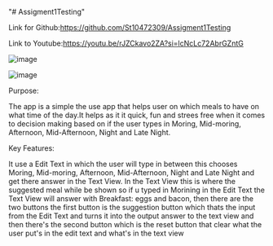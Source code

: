 "# Assigment1Testing"

Link for Github:https://github.com/St10472309/Assigment1Testing

Link to Youtube:https://youtu.be/rJZCkavo2ZA?si=lcNcLc72AbrGZntG

![image](https://github.com/user-attachments/assets/adfc2fba-8e1d-485f-8a57-15862a4c765e)

![image](https://github.com/user-attachments/assets/615bba77-6392-41d8-aee1-a4ec4d5dcc65)

Purpose:

The app is a simple the use app that helps user on which meals to have on what time of the day.It helps as it it quick, fun and strees free when it comes to decision making based on if the user types in Moring, Mid-moring, Afternoon, Mid-Afternoon, Night and Late Night.

Key Features:

It use a Edit Text in which the user will type in between this chooses Moring, Mid-moring, Afternoon, Mid-Afternoon, Night and Late Night and get there answer in the Text View. In the Text View this is where the suggested meal while be shown so if u typed in Morining in the Edit Text the Text View will answer with Breakfast: eggs and bacon, then there are the two buttons the first button is the suggestion button which thats the input from the Edit Text and turns it into the output answer to the text view and then there's the second button which is the reset button that clear what the user put's in the edit text and what's in the text view



